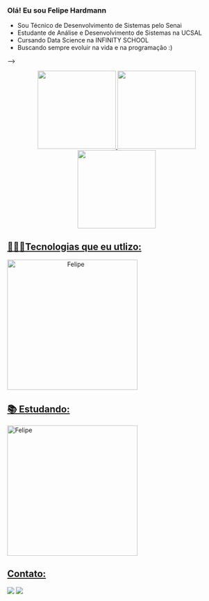 ### Olá! Eu sou Felipe Hardmann

- Sou Técnico de Desenvolvimento de Sistemas pelo Senai 
- Estudante de Análise e Desenvolvimento de Sistemas na UCSAL
- Cursando Data Science na INFINITY SCHOOL
- Buscando sempre evoluir na vida e na programação :)

-->

<div align="center">
  <a href="https://github.com/FelipeHardmann">
  <img height="180em" src="https://github-readme-stats.vercel.app/api?username=FelipeHardmann&show_icons=true&theme=dark&include_all_commits=true&count_private=true"/>
  <img height="180em" src="https://github-readme-stats.vercel.app/api/top-langs/?username=FelipeHardmann&layout=compact&langs_count=7&theme=dark"/>
  <img height="180em" src="https://github-readme-streak-stats.herokuapp.com/?user={FelipeHardmann}&theme=dark"/>
</div>

<h2>👨🏾‍💻Tecnologias que eu utlizo: </h2>

<div style="display: flex" align="center" height="200">
  <img align="center" alt="Felipe" height="300" width="300" src="https://skillicons.dev/icons?i=py,mysql,js,java,git,html,css,bootstrap,sqlite,linux,vscode&perline=6">
</div>
  
<h2>📚 Estudando: </h2>
<div style="display: inline_block">
  <img align="center" alt="Felipe" height="300" width="300" src="https://skillicons.dev/icons?i=nodejs,react,flutter,fastapi,django,nextjs,aws&perline=5">
</div>
  
<h2>Contato:</h2>  
  
  <div> 
  <a href = "mailto:fashardmann@gmail.com"><img src="https://img.shields.io/badge/Gmail-D14836?style=for-the-badge&logo=gmail&logoColor=white" target="_blank"></a>
  <a href="https://www.linkedin.com/in/felipe-hardmann-a0bb22212/" target="_blank"><img src="https://img.shields.io/badge/-LinkedIn-%230077B5?style=for-the-badge&logo=linkedin&logoColor=white" target="_blank"></a> 
 
 
</div>

